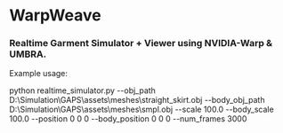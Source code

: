 # WarpWeave
### Realtime Garment Simulator + Viewer using NVIDIA-Warp & UMBRA.



Example usage:

python realtime_simulator.py  --obj_path D:\Simulation\GAPS\assets\meshes\straight_skirt.obj --body_obj_path D:\Simulation\GAPS\assets\meshes\smpl.obj --scale 100.0 --body_scale 100.0 --position 0 0 0 --body_position 0 0 0 --num_frames 3000
